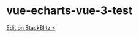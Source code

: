 # vue-echarts-vue-3-test

[Edit on StackBlitz ⚡️](https://stackblitz.com/edit/vue-echarts-vue-3-epfv1r)